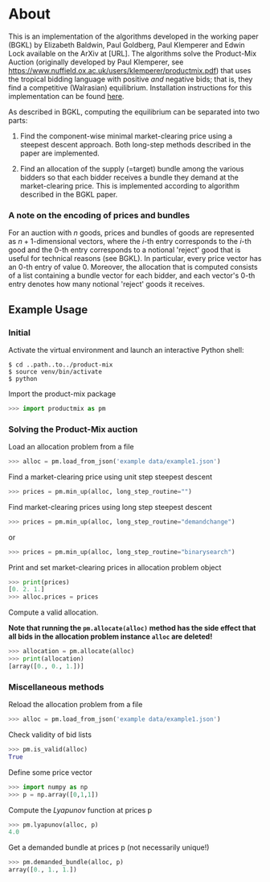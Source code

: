# About

This is an implementation of the algorithms developed in the working paper (BGKL) by Elizabeth Baldwin, Paul Goldberg,
Paul Klemperer and Edwin Lock available on the ArXiv at [URL]. The algorithms solve the Product-Mix Auction (originally
developed by Paul Klemperer, see https://www.nuffield.ox.ac.uk/users/klemperer/productmix.pdf) that uses the tropical
bidding language with positive *and* negative bids; that is, they find a competitive (Walrasian) equilibrium.
Installation instructions for this implementation can be found [here](install.md).

As described in BGKL, computing the equilibrium can be separated into two parts:

1) Find the component-wise minimal market-clearing price using a steepest
descent approach. Both long-step methods described in the paper are
implemented.

2) Find an allocation of the supply (=target) bundle among the various bidders
so that each bidder receives a bundle they demand at the market-clearing price.
This is implemented according to algorithm described in the BGKL paper.

### A note on the encoding of prices and bundles
For an auction with $n$ goods, prices and bundles of goods are represented as $n+1$-dimensional vectors, where the $i$-th
entry corresponds to the $i$-th good and the $0$-th entry corresponds to a notional 'reject' good that is useful for
technical reasons (see BGKL). In particular, every price vector has an $0$-th entry of value 0. Moreover, the allocation
that is computed consists of a list containing a bundle vector for each bidder, and each vector's $0$-th entry denotes
how many notional 'reject' goods it receives.

## Example Usage

### Initial
Activate the virtual environment and launch an interactive Python shell:

```console
$ cd ..path..to../product-mix
$ source venv/bin/activate
$ python
```

Import the product-mix package
```python
>>> import productmix as pm
```

### Solving the Product-Mix auction

Load an allocation problem from a file
```python
>>> alloc = pm.load_from_json('example data/example1.json')
```

Find a market-clearing price using unit step steepest descent
```python
>>> prices = pm.min_up(alloc, long_step_routine="")
```

Find market-clearing prices using long step steepest descent
```python
>>> prices = pm.min_up(alloc, long_step_routine="demandchange")
```
or
```python
>>> prices = pm.min_up(alloc, long_step_routine="binarysearch")
```

Print and set market-clearing prices in allocation problem object
```python
>>> print(prices)
[0. 2. 1.]
>>> alloc.prices = prices
```

Compute a valid allocation.

**Note that running the `pm.allocate(alloc)` method has
the side effect that all bids in the allocation problem instance `alloc`
are deleted!**
```python
>>> allocation = pm.allocate(alloc)
>>> print(allocation)
[array([0., 0., 1.])]
```


### Miscellaneous methods

Reload the allocation problem from a file
```python
>>> alloc = pm.load_from_json('example data/example1.json')
```

Check validity of bid lists
```python
>>> pm.is_valid(alloc)
True
```

Define some price vector
```python
>>> import numpy as np
>>> p = np.array([0,1,1])
```

Compute the *Lyapunov* function at prices p
```python
>>> pm.lyapunov(alloc, p)
4.0
```

Get a demanded bundle at prices p (not necessarily unique!)
```python
>>> pm.demanded_bundle(alloc, p)
array([0., 1., 1.])
```
